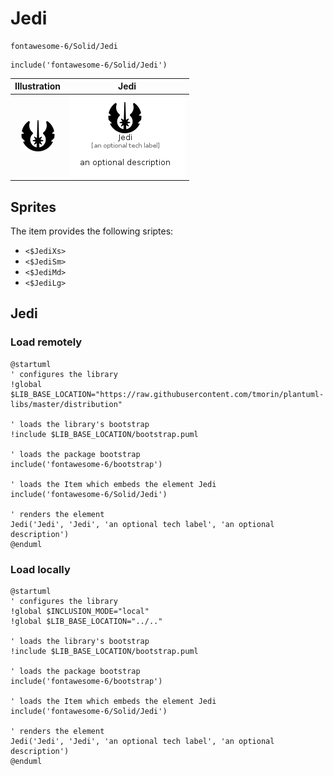 # Jedi


```text
fontawesome-6/Solid/Jedi
```

```text
include('fontawesome-6/Solid/Jedi')
```



| Illustration | Jedi |
| :---: | :---: |
| ![illustration for Illustration](../../fontawesome-6/Solid/Jedi.png) | ![illustration for Jedi](../../fontawesome-6/Solid/Jedi.Local.png) |



## Sprites
The item provides the following sriptes:

- `<$JediXs>`
- `<$JediSm>`
- `<$JediMd>`
- `<$JediLg>`





## Jedi

### Load remotely
```plantuml
@startuml
' configures the library
!global $LIB_BASE_LOCATION="https://raw.githubusercontent.com/tmorin/plantuml-libs/master/distribution"

' loads the library's bootstrap
!include $LIB_BASE_LOCATION/bootstrap.puml

' loads the package bootstrap
include('fontawesome-6/bootstrap')

' loads the Item which embeds the element Jedi
include('fontawesome-6/Solid/Jedi')

' renders the element
Jedi('Jedi', 'Jedi', 'an optional tech label', 'an optional description')
@enduml
```

### Load locally
```plantuml
@startuml
' configures the library
!global $INCLUSION_MODE="local"
!global $LIB_BASE_LOCATION="../.."

' loads the library's bootstrap
!include $LIB_BASE_LOCATION/bootstrap.puml

' loads the package bootstrap
include('fontawesome-6/bootstrap')

' loads the Item which embeds the element Jedi
include('fontawesome-6/Solid/Jedi')

' renders the element
Jedi('Jedi', 'Jedi', 'an optional tech label', 'an optional description')
@enduml
```


